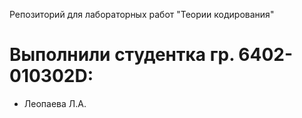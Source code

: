 Репозиторий для лабораторных работ "Теории кодирования"
# Выполнили студентка гр. 6402-010302D:
- Леопаева Л.А.
